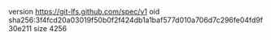 version https://git-lfs.github.com/spec/v1
oid sha256:3f4fcd20a03019f50b0f2f424db1a1baf577d010a706d7c296fe04fd9f30e211
size 4256
